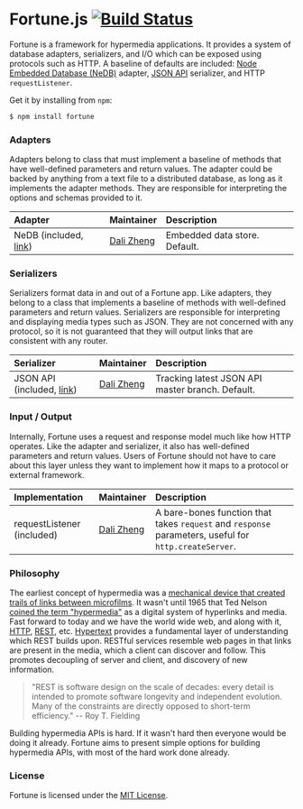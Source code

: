 # Fortune.js [![Build Status](https://travis-ci.org/fortunejs/fortune.png?branch=rewrite)](https://travis-ci.org/fortunejs/fortune)

Fortune is a framework for hypermedia applications. It provides a system of database adapters, serializers, and I/O which can be exposed using protocols such as HTTP. A baseline of defaults are included: [Node Embedded Database (NeDB)](https://github.com/louischatriot/nedb) adapter, [JSON API](http://jsonapi.org) serializer, and HTTP `requestListener`.

Get it by installing from `npm`:

```sh
$ npm install fortune
```


### Adapters

Adapters belong to class that must implement a baseline of methods that have well-defined parameters and return values. The adapter could be backed by anything from a text file to a distributed database, as long as it implements the adapter methods. They are responsible for interpreting the options and schemas provided to it.


| Adapter          | Maintainer     | Description                             |
|:-----------------|:---------------|:----------------------------------------|
| NeDB (included, [link](https://github.com/louischatriot/nedb)) | [Dali Zheng](http://daliwa.li) | Embedded data store. Default. |


### Serializers

Serializers format data in and out of a Fortune app. Like adapters, they belong to a class that implements a baseline of methods with well-defined parameters and return values. Serializers are responsible for interpreting and displaying media types such as JSON. They are not concerned with any protocol, so it is not guaranteed that they will output links that are consistent with any router.

| Serializer       | Maintainer     | Description                             |
|:-----------------|:---------------|:----------------------------------------|
| JSON API (included, [link](http://jsonapi.org)) | [Dali Zheng](http://daliwa.li) | Tracking latest JSON API master branch. Default. |


### Input / Output

Internally, Fortune uses a request and response model much like how HTTP operates. Like the adapter and serializer, it also has well-defined parameters and return values. Users of Fortune should not have to care about this layer unless they want to implement how it maps to a protocol or external framework.

| Implementation   | Maintainer     | Description                             |
|:-----------------|:---------------|:----------------------------------------|
| requestListener (included) | [Dali Zheng](http://daliwa.li) | A bare-bones function that takes `request` and `response` parameters, useful for `http.createServer`. |


### Philosophy

The earliest concept of hypermedia was a [mechanical device that created trails of links between microfilms](https://en.wikipedia.org/wiki/Memex). It wasn't until 1965 that Ted Nelson [coined the term "hypermedia"](http://www.historyofinformation.com/expanded.php?id=1055) as a digital system of hyperlinks and media. Fast forward to today and we have the world wide web, and along with it, [HTTP](https://en.wikipedia.org/wiki/Hypertext_Transfer_Protocol), [REST](https://en.wikipedia.org/wiki/Representational_state_transfer), etc. [Hypertext](https://en.wikipedia.org/wiki/Hypertext) provides a fundamental layer of understanding which REST builds upon. RESTful services resemble web pages in that links are present in the media, which a client can discover and follow. This promotes decoupling of server and client, and discovery of new information.

> "REST is software design on the scale of decades: every detail is intended to promote software longevity and independent evolution. Many of the constraints are directly opposed to short-term efficiency." -- Roy T. Fielding

Building hypermedia APIs is hard. If it wasn't hard then everyone would be doing it already. Fortune aims to present simple options for building hypermedia APIs, with most of the hard work done already.


### License

Fortune is licensed under the [MIT License](https://github.com/daliwali/fortune/blob/rewrite/docs/LICENSE.md).
